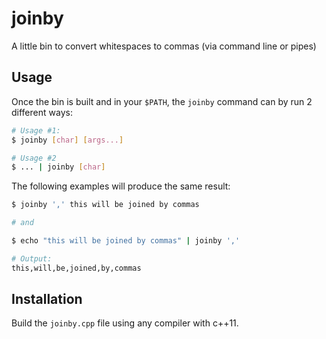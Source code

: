 # joinby
A little bin to convert whitespaces to commas (via command line or pipes)

## Usage

Once the bin is built and in your `$PATH`, the `joinby` command can by run 2 different ways:

```bash
# Usage #1:
$ joinby [char] [args...]

# Usage #2
$ ... | joinby [char]
```


The following examples will produce the same result:

```bash
$ joinby ',' this will be joined by commas

# and

$ echo "this will be joined by commas" | joinby ','

# Output:
this,will,be,joined,by,commas
```

## Installation

Build the `joinby.cpp` file using any compiler with c++11. 
